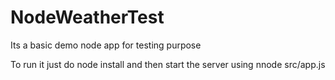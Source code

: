 # NodeWeatherTest

Its a basic demo node app for testing purpose

To run it just do node install and then start the server using nnode src/app.js 
